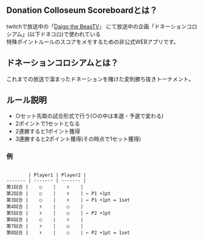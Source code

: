 ## Donation Colloseum Scoreboardとは？

twitchで放送中の「[Daigo the BeasTV](https://www.twitch.tv/daigothebeastv)」 にて放送中の企画「ドネーションコロシアム」(以下ドネコロ)で使われている  
特殊ポイントルールのスコアをメモするための非公式WEBアプリです。

## ドネーションコロシアムとは？

これまでの放送で溜まったドネーションを賭けた変則勝ち抜きトーナメント。


## ルール説明

- ○セット先取の試合形式で行う(○の中は本選・予選で変わる)
- 2ポイントで1セットとなる
- 2連勝すると1ポイント獲得
- 3連勝すると2ポイント獲得(その時点で1セット獲得)

### 例

```

        | Player1 | Player2 |
------- | ------- | ------- |
第1試合 |    ○    |    ☓    |
第2試合 |    ○    |    ☓    | ← P1 +1pt
第3試合 |    ○    |    ☓    | ← P1 +1pt = 1set
第4試合 |    ☓    |    ○    |
第5試合 |    ☓    |    ○    | ← P2 +1pt
第6試合 |    ○    |    ☓    |
第7試合 |    ☓    |    ○    |
第8試合 |    ☓    |    ○    | ← P2 +1pt = 1set

```
